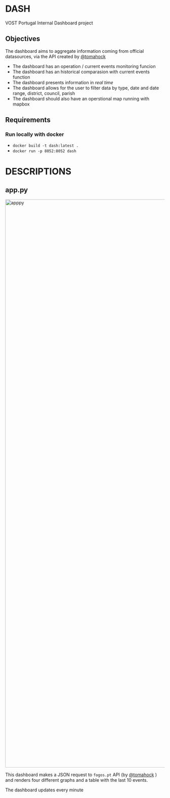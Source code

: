 # DASH
VOST Portugal Internal Dashboard project
## Objectives 

The dashboard aims to aggregate information coming from official datasources, via the API created by [@tomahock](https://github.com/tomahock)
- The dashboard has an operation / current events monitoring funcion 
- The dashboard has an historical comparasion with current events function 
- The dashboard presents information in *real time*
- The dashboard allows for the user to filter data by type, date and date range, district, council, parish 
- The dashboard should also have an operstional map running with mapbox 

## Requirements 
### Run locally with docker
- `docker build -t dash:latest .`
- `docker run -p 8052:8052 dash`

# DESCRIPTIONS 

## app.py 
<img width="1792" alt="apppy" src="https://user-images.githubusercontent.com/34355337/123448393-c501a580-d5d2-11eb-9f4d-8148b8c2fcf6.png">

This dashboard makes a JSON request to `fogos.pt` API (by [@tomahock](https://github.com/tomahock) ) and renders four different graphs and a table with the last 10 events. 

The dashboard updates every minute 
